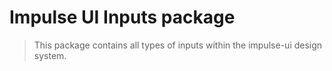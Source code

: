 # Impulse UI Inputs package

> This package contains all types of inputs within the impulse-ui design system.
